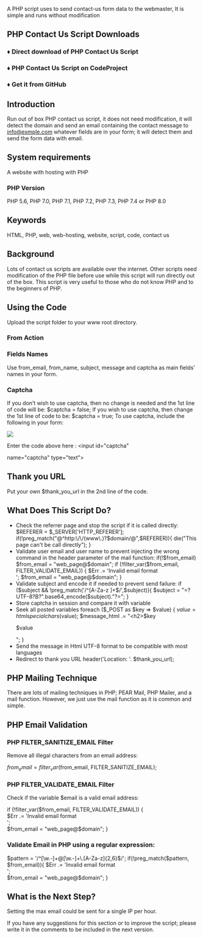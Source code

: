 A PHP script uses to send contact-us form data to the webmaster, It is simple and runs without modification
## PHP Contact Us Script Downloads
### ♦ Direct download of PHP Contact Us Script
### ♦ PHP Contact Us Script on CodeProject
### ♦ Get it from GitHub
## Introduction
Run out of box PHP contact us script, it does not need modification, it will detect the domain and send an email containing the contact message to info@exmple.com whatever fields are in your form; it will detect them and send the form data with email.
## System requirements
A website with hosting with PHP
### PHP Version
PHP 5.6, PHP 7.0, PHP 7.1, PHP 7.2, PHP 7.3, PHP 7.4 or PHP 8.0
## Keywords
HTML, PHP, web, web-hosting, website, script, code, contact us
## Background
Lots of contact us scripts are available over the internet.
Other scripts need modification of the PHP file before use while this script will run directly out of the box.
This script is very useful to those who do not know PHP and to the beginners of PHP.
## Using the Code
Upload the script folder to your www root directory.
### From Action
<form action="contact2us/send.php" method="POST">
  
### Fields Names
Use from_email, from_name, subject, message and captcha as main fields’ names in your form.
### Captcha
If you don’t wish to use captcha, then no change is needed and the 1st line of code will be:
$captcha = false;
If you wish to use captcha, then change the 1st line of code to be:
$captcha = true;
To use captcha, include the following in your form:

<img src="contact2us/captcha_code_file.php?rand=<?php echo rand(); 
?>" id='captchaimg' ><br>

Enter the code above here : <input id="captcha" 

name="captcha" type="text"><br>
## Thank you URL
Put your own $thank_you_url in the 2nd line of the code.

## What Does This Script Do?
* Check the referrer page and stop the script if it is called directly:
$REFERER = $_SERVER['HTTP_REFERER'];
if(!preg_match("@^http:\/\/(www\.)?$domain\/@",$REFERER)){
                die("This page can't be call directly");
}
* Validate user email and user name to prevent injecting the wrong command in the header parameter of the mail function:
if(!$from_email) $from_email = "web_page@$domain";
if (!filter_var($from_email, FILTER_VALIDATE_EMAIL)) {
                $Err .= 'Invalid email format<br>';
                $from_email = "web_page@$domain";
}
* Validate subject and encode it if needed to prevent send failure:
if ($subject && !preg_match('/^[A-Za-z ]+$/',$subject)){
                $subject = "=?UTF-8?B?".base64_encode($subject)."?=";
}
* Store captcha in session and compare it with variable
* Seek all posted variables
foreach ($_POST as $key => $value)
{
    $value = htmlspecialchars($value);
    $message_html .= "<h2>$key</h2><p>$value</p>";
}
* Send the message in Html UTF-8 format to be compatible with most languages
* Redirect to thank you URL
header('Location: '. $thank_you_url);
## PHP Mailing Technique
There are lots of mailing techniques in PHP; PEAR Mail, PHP Mailer, and a mail function. However, we just use the mail function as it is common and simple.
## PHP Email Validation
### PHP FILTER_SANITIZE_EMAIL Filter
Remove all illegal characters from an email address:

$from_email = filter_var($from_email, FILTER_SANITIZE_EMAIL);
### PHP FILTER_VALIDATE_EMAIL Filter
Check if the variable $email is a valid email address:

if (!filter_var($from_email, FILTER_VALIDATE_EMAIL)) {                    
    $Err .= 'Invalid email format<br>';               
    $from_email = "web_page@$domain";
}
### Validate Email in PHP using a regular expression:
$pattern = '/^[\w.-]+@[\w.-]+\.[A-Za-z]{2,6}$/';
if(!preg_match($pattern, $from_email)){ 
    $Err .= 'Invalid email format<br>';               
    $from_email = "web_page@$domain";
}
## What is the Next Step?
Setting the max email could be sent for a single IP per hour.

If you have any suggestions for this section or to improve the script; please write it in the comments to be included in the next version.

